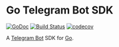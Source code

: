 # Go Telegram Bot SDK

[![GoDoc](https://godoc.org/github.com/botcare/telegram?status.png)](http://godoc.org/github.com/botcare/telegram) [![Build Status](https://travis-ci.com/botcare/telegram.svg?branch=dev)](https://travis-ci.com/botcare/telegram) [![codecov](https://codecov.io/gh/botcare/telegram/branch/dev/graph/badge.svg)](https://codecov.io/gh/botcare/telegram)

A [Telegram Bot](https://core.telegram.org/bots) SDK for [Go](https://golang.org/).
